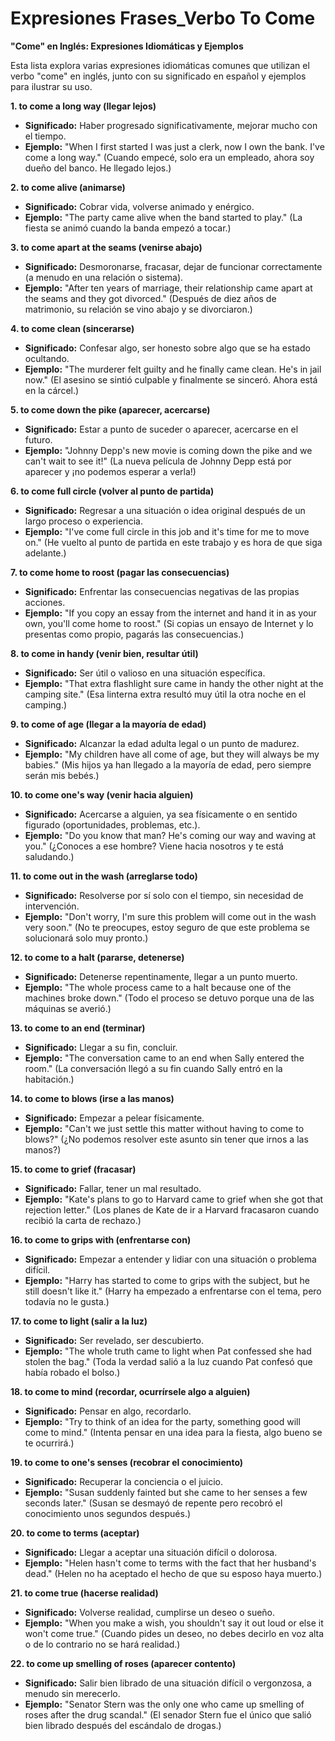 # Expresiones Frases_Verbo To Come



**"Come" en Inglés: Expresiones Idiomáticas y Ejemplos**

Esta lista explora varias expresiones idiomáticas comunes que utilizan el verbo "come" en inglés, junto con su significado en español y ejemplos para ilustrar su uso.

**1. to come a long way (llegar lejos)**

*   **Significado:** Haber progresado significativamente, mejorar mucho con el tiempo.
*   **Ejemplo:** "When I first started I was just a clerk, now I own the bank. I've come a long way." (Cuando empecé, solo era un empleado, ahora soy dueño del banco. He llegado lejos.)

**2. to come alive (animarse)**

*   **Significado:** Cobrar vida, volverse animado y enérgico.
*   **Ejemplo:** "The party came alive when the band started to play." (La fiesta se animó cuando la banda empezó a tocar.)

**3. to come apart at the seams (venirse abajo)**

*   **Significado:** Desmoronarse, fracasar, dejar de funcionar correctamente (a menudo en una relación o sistema).
*   **Ejemplo:** "After ten years of marriage, their relationship came apart at the seams and they got divorced." (Después de diez años de matrimonio, su relación se vino abajo y se divorciaron.)

**4. to come clean (sincerarse)**

*   **Significado:** Confesar algo, ser honesto sobre algo que se ha estado ocultando.
*   **Ejemplo:** "The murderer felt guilty and he finally came clean. He's in jail now." (El asesino se sintió culpable y finalmente se sinceró. Ahora está en la cárcel.)

**5. to come down the pike (aparecer, acercarse)**

*   **Significado:** Estar a punto de suceder o aparecer, acercarse en el futuro.
*   **Ejemplo:** "Johnny Depp's new movie is coming down the pike and we can't wait to see it!" (La nueva película de Johnny Depp está por aparecer y ¡no podemos esperar a verla!)

**6. to come full circle (volver al punto de partida)**

*   **Significado:** Regresar a una situación o idea original después de un largo proceso o experiencia.
*   **Ejemplo:** "I've come full circle in this job and it's time for me to move on." (He vuelto al punto de partida en este trabajo y es hora de que siga adelante.)

**7. to come home to roost (pagar las consecuencias)**

*   **Significado:** Enfrentar las consecuencias negativas de las propias acciones.
*   **Ejemplo:** "If you copy an essay from the internet and hand it in as your own, you'll come home to roost." (Si copias un ensayo de Internet y lo presentas como propio, pagarás las consecuencias.)

**8. to come in handy (venir bien, resultar útil)**

*   **Significado:** Ser útil o valioso en una situación específica.
*   **Ejemplo:** "That extra flashlight sure came in handy the other night at the camping site." (Esa linterna extra resultó muy útil la otra noche en el camping.)

**9. to come of age (llegar a la mayoría de edad)**

*   **Significado:** Alcanzar la edad adulta legal o un punto de madurez.
*   **Ejemplo:** "My children have all come of age, but they will always be my babies." (Mis hijos ya han llegado a la mayoría de edad, pero siempre serán mis bebés.)

**10. to come one's way (venir hacia alguien)**

*   **Significado:** Acercarse a alguien, ya sea físicamente o en sentido figurado (oportunidades, problemas, etc.).
*   **Ejemplo:** "Do you know that man? He's coming our way and waving at you." (¿Conoces a ese hombre? Viene hacia nosotros y te está saludando.)

**11. to come out in the wash (arreglarse todo)**

*   **Significado:** Resolverse por sí solo con el tiempo, sin necesidad de intervención.
*   **Ejemplo:** "Don't worry, I'm sure this problem will come out in the wash very soon." (No te preocupes, estoy seguro de que este problema se solucionará solo muy pronto.)

**12. to come to a halt (pararse, detenerse)**

*   **Significado:** Detenerse repentinamente, llegar a un punto muerto.
*   **Ejemplo:** "The whole process came to a halt because one of the machines broke down." (Todo el proceso se detuvo porque una de las máquinas se averió.)

**13. to come to an end (terminar)**

*   **Significado:** Llegar a su fin, concluir.
*   **Ejemplo:** "The conversation came to an end when Sally entered the room." (La conversación llegó a su fin cuando Sally entró en la habitación.)

**14. to come to blows (irse a las manos)**

*   **Significado:** Empezar a pelear físicamente.
*   **Ejemplo:** "Can't we just settle this matter without having to come to blows?" (¿No podemos resolver este asunto sin tener que irnos a las manos?)

**15. to come to grief (fracasar)**

*   **Significado:** Fallar, tener un mal resultado.
*   **Ejemplo:** "Kate's plans to go to Harvard came to grief when she got that rejection letter." (Los planes de Kate de ir a Harvard fracasaron cuando recibió la carta de rechazo.)

**16. to come to grips with (enfrentarse con)**

*   **Significado:** Empezar a entender y lidiar con una situación o problema difícil.
*   **Ejemplo:** "Harry has started to come to grips with the subject, but he still doesn't like it." (Harry ha empezado a enfrentarse con el tema, pero todavía no le gusta.)

**17. to come to light (salir a la luz)**

*   **Significado:** Ser revelado, ser descubierto.
*   **Ejemplo:** "The whole truth came to light when Pat confessed she had stolen the bag." (Toda la verdad salió a la luz cuando Pat confesó que había robado el bolso.)

**18. to come to mind (recordar, ocurrírsele algo a alguien)**

*   **Significado:** Pensar en algo, recordarlo.
*   **Ejemplo:** "Try to think of an idea for the party, something good will come to mind." (Intenta pensar en una idea para la fiesta, algo bueno se te ocurrirá.)

**19. to come to one's senses (recobrar el conocimiento)**

*   **Significado:** Recuperar la conciencia o el juicio.
*   **Ejemplo:** "Susan suddenly fainted but she came to her senses a few seconds later." (Susan se desmayó de repente pero recobró el conocimiento unos segundos después.)

**20. to come to terms (aceptar)**

*   **Significado:** Llegar a aceptar una situación difícil o dolorosa.
*   **Ejemplo:** "Helen hasn't come to terms with the fact that her husband's dead." (Helen no ha aceptado el hecho de que su esposo haya muerto.)

**21. to come true (hacerse realidad)**

*   **Significado:** Volverse realidad, cumplirse un deseo o sueño.
*   **Ejemplo:** "When you make a wish, you shouldn't say it out loud or else it won't come true." (Cuando pides un deseo, no debes decirlo en voz alta o de lo contrario no se hará realidad.)

**22. to come up smelling of roses (aparecer contento)**

*   **Significado:** Salir bien librado de una situación difícil o vergonzosa, a menudo sin merecerlo.
*   **Ejemplo:** "Senator Stern was the only one who came up smelling of roses after the drug scandal." (El senador Stern fue el único que salió bien librado después del escándalo de drogas.)
